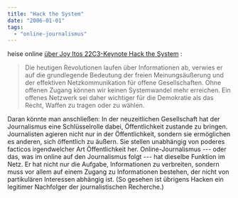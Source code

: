 ```yaml
---
title: "Hack the System"
date: "2006-01-01"
tags: 
  - "online-journalismus"
---
```


heise online [über Joy Itos 22C3-Keynote Hack the System](http://www.heise.de/newsticker/meldung/67788) :

> Die heutigen Revolutionen laufen über Informationen ab, verwies er auf die grundlegende Bedeutung der freien Meinungsäußerung und der effektiven Netzkommunikation für offene Gesellschaften. Ohne offenen Zugang können wir keinen Systemwandel mehr erreichen. Ein offenes Netzwerk sei daher wichtiger für die Demokratie als das Recht, Waffen zu tragen oder zu wählen.

Daran könnte man anschließen: In der neuzeitlichen Gesellschaft hat der Journalismus eine Schlüsselrolle dabei, Öffentlichkeit zustande zu bringen. Journalisten agieren nicht nur in der Öffentlichkeit, sondern sie ermöglichen es anderen, sich öffentlich zu äußern. Sie stellen unabhängig von poderes facticos irgendwelcher Art Öffentlichkeit her. Online-Journalismus --- oder das, was im online auf den Journalismus folgt --- hat dieselbe Funktion im Netz. Er hat nicht nur die Aufgabe, Informationen zu verbreiten, sondern muss vor allem auf einem Zugang zu Informationen bestehen, der nicht von partikulären Interessen abhängig ist. (So gesehen ist übrigens Hacken ein legitimer Nachfolger der journalistischen Recherche.)
